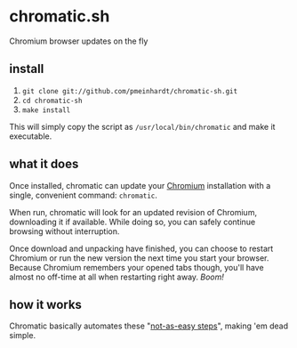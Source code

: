 chromatic.sh
===

Chromium browser updates on the fly

install
---

  1. `git clone git://github.com/pmeinhardt/chromatic-sh.git`
  2. `cd chromatic-sh`
  3. `make install`

This will simply copy the script as `/usr/local/bin/chromatic` and make it executable.

what it does
---

Once installed, chromatic can update your [Chromium](http://www.chromium.org/Home) installation with a single, convenient command: `chromatic`.

When run, chromatic will look for an updated revision of Chromium, downloading it if available. While doing so, you can safely continue browsing without interruption.

Once download and unpacking have finished, you can choose to restart Chromium or run the new version the next time you start your browser. Because Chromium remembers your opened tabs though, you'll have almost no off-time at all when restarting right away. _Boom!_

how it works
---

Chromatic basically automates these "[not-as-easy steps](http://www.chromium.org/getting-involved/download-chromium)", making 'em dead simple.
